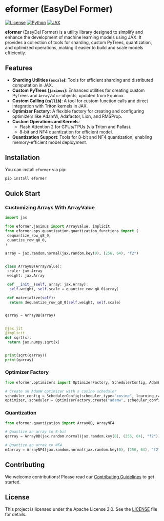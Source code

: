 # eformer (EasyDel Former)

[![License](https://img.shields.io/badge/License-Apache%202.0-blue.svg)](https://opensource.org/licenses/Apache-2.0)
[![Python](https://img.shields.io/badge/Python-3.8%2B-blue)](https://www.python.org/)
[![JAX](https://img.shields.io/badge/JAX-Compatible-brightgreen)](https://github.com/google/jax)

**eformer** (EasyDel Former) is a utility library designed to simplify and enhance the development of machine learning models using JAX. It provides a collection of tools for sharding, custom PyTrees, quantization, and optimized operations, making it easier to build and scale models efficiently.

## Features

- **Sharding Utilities (`escale`)**: Tools for efficient sharding and distributed computation in JAX.
- **Custom PyTrees (`jaximus`)**: Enhanced utilities for creating custom PyTrees and `ArrayValue` objects, updated from Equinox.
- **Custom Calling (`callib`)**: A tool for custom function calls and direct integration with Triton kernels in JAX.
- **Optimizer Factory**: A flexible factory for creating and configuring optimizers like AdamW, Adafactor, Lion, and RMSProp.
- **Custom Operations and Kernels**:
  - Flash Attention 2 for GPUs/TPUs (via Triton and Pallas).
  - 8-bit and NF4 quantization for efficient model.
- **Quantization Support**: Tools for 8-bit and NF4 quantization, enabling memory-efficient model deployment.

## Installation

You can install `eformer` via pip:

```bash
pip install eformer
```

## Quick Start

### Customizing Arrays With ArrayValue

```python
import jax

from eformer.jaximus import ArrayValue, implicit
from eformer.ops.quantization.quantization_functions import (
 dequantize_row_q8_0,
 quantize_row_q8_0,
)

array = jax.random.normal(jax.random.key(0), (256, 64), "f2")


class Array8B(ArrayValue):
 scale: jax.Array
 weight: jax.Array

 def __init__(self, array: jax.Array):
  self.weight, self.scale = quantize_row_q8_0(array)

 def materialize(self):
  return dequantize_row_q8_0(self.weight, self.scale)


qarray = Array8B(array)


@jax.jit
@implicit
def sqrt(x):
 return jax.numpy.sqrt(x)


print(sqrt(qarray))
print(qarray)

```

### Optimizer Factory

```python
from eformer.optimizers import OptimizerFactory, SchedulerConfig, AdamWConfig

# Create an AdamW optimizer with a cosine scheduler
scheduler_config = SchedulerConfig(scheduler_type="cosine", learning_rate=1e-3, steps=1000)
optimizer, scheduler = OptimizerFactory.create("adamw", scheduler_config, AdamWConfig())
```

### Quantization

```python
from eformer.quantization import Array8B, ArrayNF4

# Quantize an array to 8-bit
qarray = Array8B(jax.random.normal(jax.random.key(0), (256, 64), "f2"))

# Quantize an array to NF4
n4array = ArrayNF4(jax.random.normal(jax.random.key(0), (256, 64), "f2"), 64)
```

## Contributing

We welcome contributions! Please read our [Contributing Guidelines](CONTRIBUTING.md) to get started.

## License

This project is licensed under the Apache License 2.0. See the [LICENSE](LICENSE) file for details.
